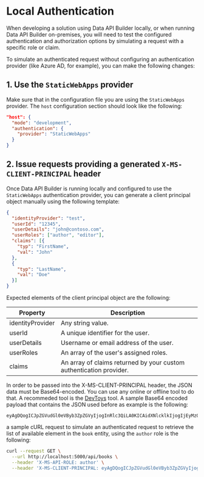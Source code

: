 # Local Authentication

When developing a solution using Data API Builder locally, or when running Data API Builder on-premises, you will need to test the configured authentication and authorization options by simulating a request with a specific role or claim.

To simulate an authenticated request without configuring an authentication provider (like Azure AD, for example), you can make the following changes:

## 1. Use the `StaticWebApps` provider

Make sure that in the configuration file you are using the `StaticWebApps` provider. The `host` configuration section should look like the following:

```json
"host": {
  "mode": "development",
  "authentication": {
    "provider": "StaticWebApps"
  }
}
```

## 2. Issue requests providing a generated `X-MS-CLIENT-PRINCIPAL` header

Once Data API Builder is running locally and configured to use the `StaticWebApps` authentication provider, you can generate a client principal object manually using the following template:

```json
{  
  "identityProvider": "test",
  "userId": "12345",
  "userDetails": "john@contoso.com",
  "userRoles": ["author", "editor"],
  "claims": [{
    "typ": "FirstName",
    "val": "John"
  },
  {
    "typ": "LastName",
    "val": "Doe"
  }]
}
```

Expected elements of the client principal object are the following:

|Property|Description|
|---|---|
|identityProvider|Any string value.|
|userId|A unique identifier for the user.|
|userDetails|Username or email address of the user.|
|userRoles|An array of the user's assigned roles.|
|claims|An array of claims returned by your custom authentication provider.|

In order to be passed into the X-MS-CLIENT-PRINCIPAL header, the JSON data must be Base64-encoded. You can use any online or offline tool to do that. A recommeded tool is the [DevToys](https://github.com/veler/DevToys) tool. A sample Base64 encoded payload that contains the JSON used before as example is the following:

```text
eyAgDQogICJpZGVudGl0eVByb3ZpZGVyIjogInRlc3QiLA0KICAidXNlcklkIjogIjEyMzQ1IiwNCiAgInVzZXJEZXRhaWxzIjogImpvaG5AY29udG9zby5jb20iLA0KICAidXNlclJvbGVzIjogWyJhdXRob3IiLCAiZWRpdG9yIl0sDQogICJjbGFpbXMiOiBbew0KICAgICJ0eXAiOiAiRmlyc3ROYW1lIiwNCiAgICAidmFsIjogIkpvaG4iDQogIH0sDQogIHsNCiAgICAidHlwIjogIkxhc3ROYW1lIiwNCiAgICAidmFsIjogIkRvZSINCiAgfV0NCn0=
```

a sample cURL request to simulate an authenticated request to retrieve the list of available element in the `book` entity, using the `author` role is the following:

```bash
curl --request GET \
  --url http://localhost:5000/api/books \
  --header 'X-MS-API-ROLE: author' \
  --header 'X-MS-CLIENT-PRINCIPAL: eyAgDQogICJpZGVudGl0eVByb3ZpZGVyIjogInRlc3QiLA0KICAidXNlcklkIjogIjEyMzQ1IiwNCiAgInVzZXJEZXRhaWxzIjogImpvaG5AY29udG9zby5jb20iLA0KICAidXNlclJvbGVzIjogWyJyb2xlMSIsICJyb2xlMiIsICJhdXRob3IiXSwNCiAgImNsYWltcyI6IFt7DQogICAgInR5cCI6ICJGaXJzdE5hbWUiLA0KICAgICJ2YWwiOiAiSm9obiINCiAgfSwNCiAgew0KICAgICJ0eXAiOiAiTGFzdE5hbWUiLA0KICAgICJ2YWwiOiAiRG9lIg0KICB9XQ0KfQ=='
